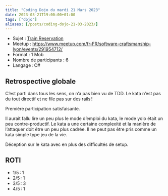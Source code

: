 ```yaml
---
title: "Coding Dojo du mardi 21 Mars 2023"
date: 2023-03-21T19:00:00+01:00
tags: ["dojo"]
aliases: [/posts/coding-dojo-21-03-2023/]
---
```


- Sujet : [Train Reservation](https://github.com/emilybache/KataTrainReservation)
- Meetup : https://www.meetup.com/fr-FR/software-craftsmanship-lyon/events/291954712/
- Format : 1 Mob
- Nombre de participants : 6
- Langage : C#

## Retrospective globale

C’est parti dans tous les sens, on n’a pas bien vu de TDD. Le kata n’est pas du tout directif et ne file pas sur des rails !

Première participation satisfaisante.

Il aurait fallu lire un peu plus le mode d’emploi du kata, le mode yolo était un peu contre-productif. Le kata a une certaine complexité et la manière de
l’attaquer doit être un peu plus cadrée. Il ne peut pas être pris comme un kata simple type jeu de la vie.

Déception sur le kata avec en plus des difficultés de setup.

## ROTI

- 1/5 : 1
- 2/5 : 1
- 3/5 : 3
- 4/5 : 1
